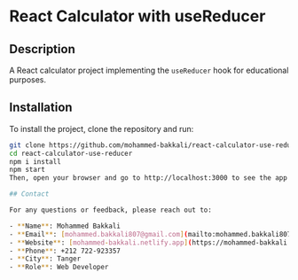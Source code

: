 # React Calculator with useReducer

## Description

A React calculator project implementing the `useReducer` hook for educational purposes.

## Installation

To install the project, clone the repository and run:

```bash
git clone https://github.com/mohammed-bakkali/react-calculator-use-reducer.git
cd react-calculator-use-reducer
npm i install
npm start
Then, open your browser and go to http://localhost:3000 to see the app in action.

## Contact

For any questions or feedback, please reach out to:

- **Name**: Mohammed Bakkali
- **Email**: [mohammed.bakkali807@gmail.com](mailto:mohammed.bakkali807@gmail.com)
- **Website**: [mohammed-bakkali.netlify.app](https://mohammed-bakkali.netlify.app/)
- **Phone**: +212 722-923357
- **City**: Tanger
- **Role**: Web Developer
```
